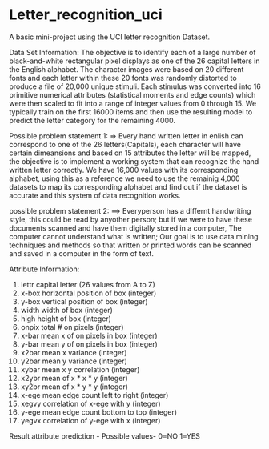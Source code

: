 # Letter_recognition_uci
A basic mini-project using the UCI letter recognition Dataset.

Data Set Information:
The objective is to identify each of a large number of black-and-white rectangular pixel displays as one of the 26 capital letters in the English alphabet. The character images were based on 20 different fonts and each letter within these 20 fonts was randomly distorted to produce a file of 20,000 unique stimuli. Each stimulus was converted into 16 primitive numerical attributes (statistical moments and edge counts) which were then scaled to fit into a range of integer values from 0 through 15. We typically train on the first 16000 items and then use the resulting model to predict the letter category for the remaining 4000.

Possible problem statement 1:
=> Every hand written letter in enlish can correspond to one of the 26 letters(Capitals), each character will have certain dimeansions and based on 15 attributes the letter will be mapped, the objective is to implement a working system that can recognize the hand written letter correctly. We have 16,000 values with its corresponding alphabet, using this as a reference we need to use the remainig 4,000 datasets to map its corresponding alphabet and find out if the dataset is accurate and this system of data recognition works.

possible problem statement 2:
==> Everyperson has a differnt handwriting style, this could be read by anyother person; but if we were to have these documents scanned and have them digitally stored in a computer, The computer cannot understand what is written; Our goal is to use data mining techniques and methods so that written or printed words can be scanned and saved in a computer in the form of text.


Attribute Information:

1.	lettr	capital letter	(26 values from A to Z) 
2.	x-box	horizontal position of box	(integer) 
3.	y-box	vertical position of box	(integer) 
4.	width	width of box	(integer) 
5.	high height of box	(integer) 
6.	onpix	total # on pixels	(integer) 
7.	x-bar	mean x of on pixels in box	(integer) 
8.	y-bar	mean y of on pixels in box	(integer) 
9.	x2bar	mean x variance	(integer) 
10.	y2bar	mean y variance	(integer) 
11.	xybar	mean x y correlation	(integer) 
12.	x2ybr	mean of x * x * y	(integer) 
13.	xy2br	mean of x * y * y	(integer) 
14.	x-ege	mean edge count left to right	(integer) 
15.	xegvy	correlation of x-ege with y	(integer) 
16.	y-ege	mean edge count bottom to top	(integer) 
17.	yegvx	correlation of y-ege with x	(integer)

Result attribute
prediction - Possible values- 0=NO 1=YES
